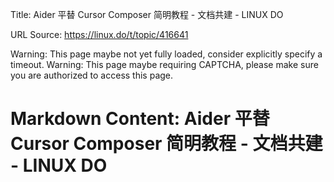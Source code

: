 Title: Aider 平替 Cursor Composer 简明教程 - 文档共建 - LINUX DO

URL Source: https://linux.do/t/topic/416641

Warning: This page maybe not yet fully loaded, consider explicitly specify a timeout.
Warning: This page maybe requiring CAPTCHA, please make sure you are authorized to access this page.

Markdown Content:
Aider 平替 Cursor Composer 简明教程 - 文档共建 - LINUX DO
===============
